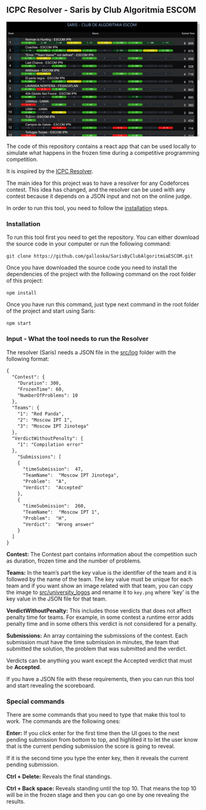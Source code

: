 ## ICPC Resolver - Saris by Club Algoritmia ESCOM

![Example image of Saris by Club Algoritmia ESCOM](/public/exampleImage.PNG)

The code of this repository contains a react app that can be used locally to simulate what happens in the frozen time during a competitive programming competition.

It is inspired by the [ICPC Resolver](https://icpc.baylor.edu/icpctools/resolver/Resolver.pdf).

The main idea for this project was to have a resolver for any Codeforces contest. This idea has changed, and the resolver can be used with any contest because it depends on a JSON input and not on the online judge.

In order to run this tool, you need to follow the [installation](#Installation) steps.

### Installation

To run this tool first you need to get the repository. You can either download the source code in your computer or run the following command:

`git clone https://github.com/galloska/SarisByClubAlgoritmiaESCOM.git`

Once you have downloaded the source code you need to install the dependencies of the project with the following command on the root folder of this project:

`npm install`

Once you have run this command, just type next command in the root folder of the project and start using Saris:

`npm start`

### Input - What the tool needs to run the Resolver

The resolver (Saris) needs a JSON file in the [src/log](https://github.com/galloska/SarisByClubAlgoritmiaESCOM/tree/master/src/logs) folder with the following format:

```
{
  "Contest": {
    "Duration": 300,
    "FrozenTime": 60,
    "NumberOfProblems": 10
  },
  "Teams": {
    "1": "Red Panda",
    "2": "Moscow IPT 1",
    "3": "Moscow IPT Jinotega"
  },
  "VerdictWithoutPenalty": {
    "1": "Compilation error"
  },
    "Submissions": [
    {
      "timeSubmission":  47,
      "TeamName":  "Moscow IPT Jinotega",
      "Problem":  "A",
      "Verdict":  "Accepted"
    },
    {
      "timeSubmission":  260,
      "TeamName":  "Moscow IPT 1",
      "Problem":  "H",
      "Verdict":  "Wrong answer"
    }
  ]
}
```

**Contest:** The Contest part contains information about the competition such as duration, frozen time and the number of problems.

**Teams:** In the team’s part the key value is the identifier of the team and it is followed by the name of the team. The key value must be unique for each team and if you want show an image related with that team, you can copy the image to [src/university_logos](https://github.com/galloska/SarisByClubAlgoritmiaESCOM/tree/master/src/university_logos) and rename it to `key.png` where 'key' is the key value in the JSON file for that team.

**VerdictWithoutPenalty:** This includes those verdicts that does not affect penalty time for teams. For example, in some contest a runtime error adds penalty time and in some others this verdict is not considered for a penalty.

**Submissions:** An array containing the submissions of the contest. Each submission must have the time submission in minutes, the team that submitted the solution, the problem that was submitted and the verdict.

Verdicts can be anything you want except the Accepted verdict that must be **Accepted**.

If you have a JSON file with these requirements, then you can run this tool and start revealing the scoreboard.

### Special commands

There are some commands that you need to type that make this tool to work. The commands are the following ones:

**Enter:** If you click enter for the first time then the UI goes to the next pending submission from bottom to top, and highlited it to let the user know that is the current pending submission the score is going to reveal.

If it is the second time you type the enter key, then it reveals the current pending submission.

**Ctrl + Delete:** Reveals the final standings.

**Ctrl + Back space:** Reveals standing until the top 10. That means the top 10 will be in the frozen stage and then you can go one by one revealing the results.
